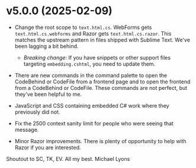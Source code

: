v5.0.0 (2025-02-09)
===================

- Change the root scope to `text.html.cs`.  WebForms gets
  `text.html.cs.webforms` and Razor gets `text.html.cs.razor`.  This matches
  the upstream pattern in files shipped with Sublime Text.  We've been lagging
  a bit behind.

    + *Breaking change:* If you have snippets or other support files targeting
      `embedding.cshtml`, you need to update them.

- There are new commands in the command palette to open the CodeBehind or
  CodeFile from a frontend page and to open the frontend from a CodeBehind or
  CodeFile.  These commands are not perfect, but they've been helpful to me.

- JavaScript and CSS containing embedded C# work where they previously did not.

- Fix the 2500 context sanity limit for people who were seeing that message.

- Minor Razor improvements.  There is plenty of opportunity to help with Razor
  if you are interested.

Shoutout to SC, TK, EV. All my best.
Michael Lyons
